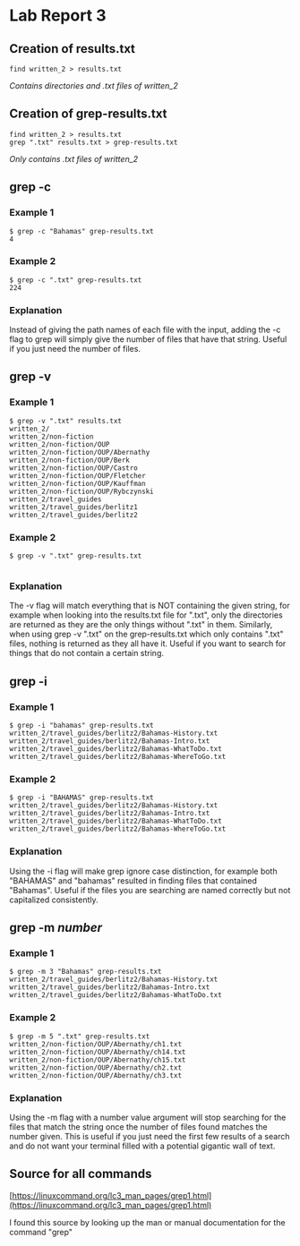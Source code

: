# Lab Report 3

## Creation of results.txt
```
find written_2 > results.txt
```
*Contains directories and .txt files of written_2*
## Creation of grep-results.txt
```
find written_2 > results.txt
grep ".txt" results.txt > grep-results.txt
```
*Only contains .txt files of written_2*
## grep -c
### Example 1
```
$ grep -c "Bahamas" grep-results.txt 
4
```
### Example 2
```
$ grep -c ".txt" grep-results.txt 
224
```
### Explanation
Instead of giving the path names of each file with the input, adding the -c flag to grep will simply give the number of files that have that string. Useful if you just need the number of files.

## grep -v
### Example 1
```
$ grep -v ".txt" results.txt 
written_2/
written_2/non-fiction
written_2/non-fiction/OUP
written_2/non-fiction/OUP/Abernathy
written_2/non-fiction/OUP/Berk
written_2/non-fiction/OUP/Castro
written_2/non-fiction/OUP/Fletcher
written_2/non-fiction/OUP/Kauffman
written_2/non-fiction/OUP/Rybczynski
written_2/travel_guides
written_2/travel_guides/berlitz1
written_2/travel_guides/berlitz2
```
### Example 2
```
$ grep -v ".txt" grep-results.txt
 
```
### Explanation
The -v flag will match everything that is NOT containing the given string, for example when looking into the results.txt file for ".txt", only the directories are returned as they are the only things without ".txt" in them. Similarly, when using grep -v ".txt" on the grep-results.txt which only contains ".txt" files, nothing is returned as they all have it. Useful if you want to search for things that do not contain a certain string.
## grep -i
### Example 1
```
$ grep -i "bahamas" grep-results.txt 
written_2/travel_guides/berlitz2/Bahamas-History.txt
written_2/travel_guides/berlitz2/Bahamas-Intro.txt
written_2/travel_guides/berlitz2/Bahamas-WhatToDo.txt
written_2/travel_guides/berlitz2/Bahamas-WhereToGo.txt
```
### Example 2
```
$ grep -i "BAHAMAS" grep-results.txt 
written_2/travel_guides/berlitz2/Bahamas-History.txt
written_2/travel_guides/berlitz2/Bahamas-Intro.txt
written_2/travel_guides/berlitz2/Bahamas-WhatToDo.txt
written_2/travel_guides/berlitz2/Bahamas-WhereToGo.txt
```
### Explanation
Using the -i flag will make grep ignore case distinction, for example both "BAHAMAS" and "bahamas" resulted in finding files that contained "Bahamas". Useful if the files you are searching are named correctly but not capitalized consistently. 
## grep -m *number*
### Example 1
```
$ grep -m 3 "Bahamas" grep-results.txt 
written_2/travel_guides/berlitz2/Bahamas-History.txt
written_2/travel_guides/berlitz2/Bahamas-Intro.txt
written_2/travel_guides/berlitz2/Bahamas-WhatToDo.txt
```
### Example 2
```
$ grep -m 5 ".txt" grep-results.txt 
written_2/non-fiction/OUP/Abernathy/ch1.txt
written_2/non-fiction/OUP/Abernathy/ch14.txt
written_2/non-fiction/OUP/Abernathy/ch15.txt
written_2/non-fiction/OUP/Abernathy/ch2.txt
written_2/non-fiction/OUP/Abernathy/ch3.txt
```
### Explanation
Using the -m flag with a number value argument will stop searching for the files that match the string once the number of files found matches the number given. This is useful if you just need the first few results of a search and do not want your terminal filled with a potential gigantic wall of text.

## Source for all commands
[https://linuxcommand.org/lc3_man_pages/grep1.html](https://linuxcommand.org/lc3_man_pages/grep1.html)

I found this source by looking up the man or manual documentation for the command "grep"
